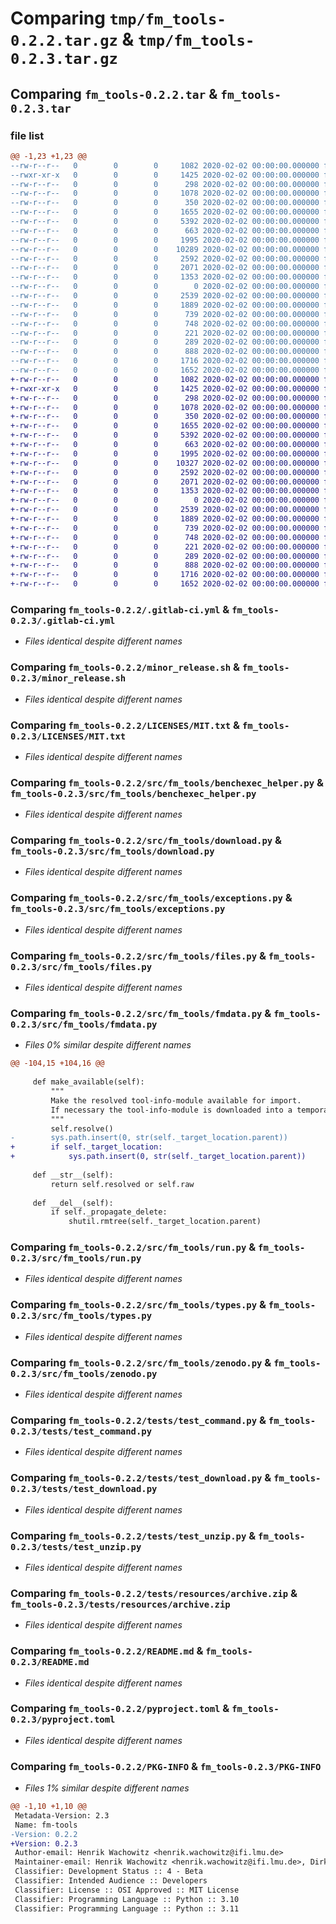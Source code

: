 # Comparing `tmp/fm_tools-0.2.2.tar.gz` & `tmp/fm_tools-0.2.3.tar.gz`

## Comparing `fm_tools-0.2.2.tar` & `fm_tools-0.2.3.tar`

### file list

```diff
@@ -1,23 +1,23 @@
--rw-r--r--   0        0        0     1082 2020-02-02 00:00:00.000000 fm_tools-0.2.2/.gitlab-ci.yml
--rwxr-xr-x   0        0        0     1425 2020-02-02 00:00:00.000000 fm_tools-0.2.2/minor_release.sh
--rw-r--r--   0        0        0      298 2020-02-02 00:00:00.000000 fm_tools-0.2.2/.reuse/templates/header.jinja2
--rw-r--r--   0        0        0     1078 2020-02-02 00:00:00.000000 fm_tools-0.2.2/LICENSES/MIT.txt
--rw-r--r--   0        0        0      350 2020-02-02 00:00:00.000000 fm_tools-0.2.2/src/fm_tools/__init__.py
--rw-r--r--   0        0        0     1655 2020-02-02 00:00:00.000000 fm_tools-0.2.2/src/fm_tools/benchexec_helper.py
--rw-r--r--   0        0        0     5392 2020-02-02 00:00:00.000000 fm_tools-0.2.2/src/fm_tools/download.py
--rw-r--r--   0        0        0      663 2020-02-02 00:00:00.000000 fm_tools-0.2.2/src/fm_tools/exceptions.py
--rw-r--r--   0        0        0     1995 2020-02-02 00:00:00.000000 fm_tools-0.2.2/src/fm_tools/files.py
--rw-r--r--   0        0        0    10289 2020-02-02 00:00:00.000000 fm_tools-0.2.2/src/fm_tools/fmdata.py
--rw-r--r--   0        0        0     2592 2020-02-02 00:00:00.000000 fm_tools-0.2.2/src/fm_tools/run.py
--rw-r--r--   0        0        0     2071 2020-02-02 00:00:00.000000 fm_tools-0.2.2/src/fm_tools/types.py
--rw-r--r--   0        0        0     1353 2020-02-02 00:00:00.000000 fm_tools-0.2.2/src/fm_tools/zenodo.py
--rw-r--r--   0        0        0        0 2020-02-02 00:00:00.000000 fm_tools-0.2.2/tests/__init__.py
--rw-r--r--   0        0        0     2539 2020-02-02 00:00:00.000000 fm_tools-0.2.2/tests/test_command.py
--rw-r--r--   0        0        0     1889 2020-02-02 00:00:00.000000 fm_tools-0.2.2/tests/test_download.py
--rw-r--r--   0        0        0      739 2020-02-02 00:00:00.000000 fm_tools-0.2.2/tests/test_unzip.py
--rw-r--r--   0        0        0      748 2020-02-02 00:00:00.000000 fm_tools-0.2.2/tests/resources/archive.zip
--rw-r--r--   0        0        0      221 2020-02-02 00:00:00.000000 fm_tools-0.2.2/tests/resources/archive.zip.license
--rw-r--r--   0        0        0      289 2020-02-02 00:00:00.000000 fm_tools-0.2.2/.gitignore
--rw-r--r--   0        0        0      888 2020-02-02 00:00:00.000000 fm_tools-0.2.2/README.md
--rw-r--r--   0        0        0     1716 2020-02-02 00:00:00.000000 fm_tools-0.2.2/pyproject.toml
--rw-r--r--   0        0        0     1652 2020-02-02 00:00:00.000000 fm_tools-0.2.2/PKG-INFO
+-rw-r--r--   0        0        0     1082 2020-02-02 00:00:00.000000 fm_tools-0.2.3/.gitlab-ci.yml
+-rwxr-xr-x   0        0        0     1425 2020-02-02 00:00:00.000000 fm_tools-0.2.3/minor_release.sh
+-rw-r--r--   0        0        0      298 2020-02-02 00:00:00.000000 fm_tools-0.2.3/.reuse/templates/header.jinja2
+-rw-r--r--   0        0        0     1078 2020-02-02 00:00:00.000000 fm_tools-0.2.3/LICENSES/MIT.txt
+-rw-r--r--   0        0        0      350 2020-02-02 00:00:00.000000 fm_tools-0.2.3/src/fm_tools/__init__.py
+-rw-r--r--   0        0        0     1655 2020-02-02 00:00:00.000000 fm_tools-0.2.3/src/fm_tools/benchexec_helper.py
+-rw-r--r--   0        0        0     5392 2020-02-02 00:00:00.000000 fm_tools-0.2.3/src/fm_tools/download.py
+-rw-r--r--   0        0        0      663 2020-02-02 00:00:00.000000 fm_tools-0.2.3/src/fm_tools/exceptions.py
+-rw-r--r--   0        0        0     1995 2020-02-02 00:00:00.000000 fm_tools-0.2.3/src/fm_tools/files.py
+-rw-r--r--   0        0        0    10327 2020-02-02 00:00:00.000000 fm_tools-0.2.3/src/fm_tools/fmdata.py
+-rw-r--r--   0        0        0     2592 2020-02-02 00:00:00.000000 fm_tools-0.2.3/src/fm_tools/run.py
+-rw-r--r--   0        0        0     2071 2020-02-02 00:00:00.000000 fm_tools-0.2.3/src/fm_tools/types.py
+-rw-r--r--   0        0        0     1353 2020-02-02 00:00:00.000000 fm_tools-0.2.3/src/fm_tools/zenodo.py
+-rw-r--r--   0        0        0        0 2020-02-02 00:00:00.000000 fm_tools-0.2.3/tests/__init__.py
+-rw-r--r--   0        0        0     2539 2020-02-02 00:00:00.000000 fm_tools-0.2.3/tests/test_command.py
+-rw-r--r--   0        0        0     1889 2020-02-02 00:00:00.000000 fm_tools-0.2.3/tests/test_download.py
+-rw-r--r--   0        0        0      739 2020-02-02 00:00:00.000000 fm_tools-0.2.3/tests/test_unzip.py
+-rw-r--r--   0        0        0      748 2020-02-02 00:00:00.000000 fm_tools-0.2.3/tests/resources/archive.zip
+-rw-r--r--   0        0        0      221 2020-02-02 00:00:00.000000 fm_tools-0.2.3/tests/resources/archive.zip.license
+-rw-r--r--   0        0        0      289 2020-02-02 00:00:00.000000 fm_tools-0.2.3/.gitignore
+-rw-r--r--   0        0        0      888 2020-02-02 00:00:00.000000 fm_tools-0.2.3/README.md
+-rw-r--r--   0        0        0     1716 2020-02-02 00:00:00.000000 fm_tools-0.2.3/pyproject.toml
+-rw-r--r--   0        0        0     1652 2020-02-02 00:00:00.000000 fm_tools-0.2.3/PKG-INFO
```

### Comparing `fm_tools-0.2.2/.gitlab-ci.yml` & `fm_tools-0.2.3/.gitlab-ci.yml`

 * *Files identical despite different names*

### Comparing `fm_tools-0.2.2/minor_release.sh` & `fm_tools-0.2.3/minor_release.sh`

 * *Files identical despite different names*

### Comparing `fm_tools-0.2.2/LICENSES/MIT.txt` & `fm_tools-0.2.3/LICENSES/MIT.txt`

 * *Files identical despite different names*

### Comparing `fm_tools-0.2.2/src/fm_tools/benchexec_helper.py` & `fm_tools-0.2.3/src/fm_tools/benchexec_helper.py`

 * *Files identical despite different names*

### Comparing `fm_tools-0.2.2/src/fm_tools/download.py` & `fm_tools-0.2.3/src/fm_tools/download.py`

 * *Files identical despite different names*

### Comparing `fm_tools-0.2.2/src/fm_tools/exceptions.py` & `fm_tools-0.2.3/src/fm_tools/exceptions.py`

 * *Files identical despite different names*

### Comparing `fm_tools-0.2.2/src/fm_tools/files.py` & `fm_tools-0.2.3/src/fm_tools/files.py`

 * *Files identical despite different names*

### Comparing `fm_tools-0.2.2/src/fm_tools/fmdata.py` & `fm_tools-0.2.3/src/fm_tools/fmdata.py`

 * *Files 0% similar despite different names*

```diff
@@ -104,15 +104,16 @@
 
     def make_available(self):
         """
         Make the resolved tool-info-module available for import.
         If necessary the tool-info-module is downloaded into a temporary file.
         """
         self.resolve()
-        sys.path.insert(0, str(self._target_location.parent))
+        if self._target_location:
+            sys.path.insert(0, str(self._target_location.parent))
 
     def __str__(self):
         return self.resolved or self.raw
 
     def __del__(self):
         if self._propagate_delete:
             shutil.rmtree(self._target_location.parent)
```

### Comparing `fm_tools-0.2.2/src/fm_tools/run.py` & `fm_tools-0.2.3/src/fm_tools/run.py`

 * *Files identical despite different names*

### Comparing `fm_tools-0.2.2/src/fm_tools/types.py` & `fm_tools-0.2.3/src/fm_tools/types.py`

 * *Files identical despite different names*

### Comparing `fm_tools-0.2.2/src/fm_tools/zenodo.py` & `fm_tools-0.2.3/src/fm_tools/zenodo.py`

 * *Files identical despite different names*

### Comparing `fm_tools-0.2.2/tests/test_command.py` & `fm_tools-0.2.3/tests/test_command.py`

 * *Files identical despite different names*

### Comparing `fm_tools-0.2.2/tests/test_download.py` & `fm_tools-0.2.3/tests/test_download.py`

 * *Files identical despite different names*

### Comparing `fm_tools-0.2.2/tests/test_unzip.py` & `fm_tools-0.2.3/tests/test_unzip.py`

 * *Files identical despite different names*

### Comparing `fm_tools-0.2.2/tests/resources/archive.zip` & `fm_tools-0.2.3/tests/resources/archive.zip`

 * *Files identical despite different names*

### Comparing `fm_tools-0.2.2/README.md` & `fm_tools-0.2.3/README.md`

 * *Files identical despite different names*

### Comparing `fm_tools-0.2.2/pyproject.toml` & `fm_tools-0.2.3/pyproject.toml`

 * *Files identical despite different names*

### Comparing `fm_tools-0.2.2/PKG-INFO` & `fm_tools-0.2.3/PKG-INFO`

 * *Files 1% similar despite different names*

```diff
@@ -1,10 +1,10 @@
 Metadata-Version: 2.3
 Name: fm-tools
-Version: 0.2.2
+Version: 0.2.3
 Author-email: Henrik Wachowitz <henrik.wachowitz@ifi.lmu.de>
 Maintainer-email: Henrik Wachowitz <henrik.wachowitz@ifi.lmu.de>, Dirk Beyer <dirk.beyer@sosy-lab.org>
 Classifier: Development Status :: 4 - Beta
 Classifier: Intended Audience :: Developers
 Classifier: License :: OSI Approved :: MIT License
 Classifier: Programming Language :: Python :: 3.10
 Classifier: Programming Language :: Python :: 3.11
```

